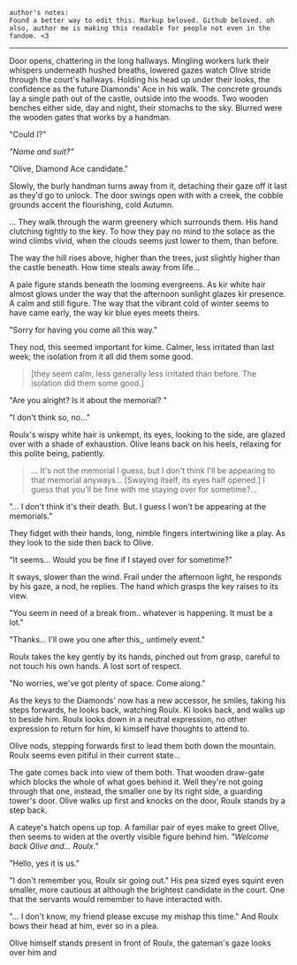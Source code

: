 	author's notes: 
	Found a better way to edit this. Markup beloved. Github beloved. oh also, author me is making this readable for people not even in the fandom. <3 
***

Door opens, chattering in the long hallways. Mingling workers lurk their whispers underneath hushed breaths, lowered gazes watch Olive stride through the court's hallways. Holding his head up under their looks, the confidence as the future Diamonds' Ace in his walk. The concrete grounds lay a single path out of the castle, outside into the woods. Two wooden benches either side, day and night, their stomachs to the sky. Blurred were the wooden gates that works by a handman. 

"Could I?" 

_"Name and suit?"_ 

"Olive, Diamond Ace candidate." 

Slowly, the burly handman turns away from it, detaching their gaze off it last as they'd go to unlock. The door swings open with with a creek, the cobble grounds accent the flourishing, cold Autumn.

... They walk through the warm greenery which surrounds them. His hand clutching tightly to the key. To how they pay no mind to the solace as the wind climbs vivid, when the clouds seems just lower to them, than before.

The way the hill rises above, higher than the trees, just slightly higher than the castle beneath. How time steals away from life...

A pale figure stands beneath the looming evergreens. As kir white hair almost glows under the way that the afternoon sunlight glazes kir presence. A calm and still figure. The way that the vibrant cold of winter seems to have came early, the way kir blue eyes meets theirs.

"Sorry for having you come all this way."

They nod, this seemed important for kime. Calmer, less irritated than last week; the isolation from it all did them some good.
> [they seem calm, less generally less irritated than before. The isolation did them some good.]

"Are you alright? Is it about the memorial? "

"I don't think so, no..."

Roulx's wispy white hair is unkempt, its eyes, looking to the side, are glazed over with a shade of exhaustion. Olive leans back on his heels, relaxing for this polite being, patiently. 

> ... It's not the memorial I guess, but I don't think I'll be appearing to that memorial anyways... [Swaying itself, its eyes half opened.] I guess that you'll be fine with me staying over for sometime?...

"... I don't think it's their death. But. I guess I won't be appearing at the memorials."

They fidget with their hands, long, nimble fingers intertwining like a play. As they look to the side then back to Olive. 

"It seems... Would you be fine if I stayed over for sometime?" 

It sways, slower than the wind. Frail under the afternoon light, he responds by his gaze, a nod, he replies. The hand which grasps the key raises to its view.

"You seem in need of a break from.. whatever is happening. It must be a lot."

"Thanks... I'll owe you one after this,, untimely event." 

Roulx takes the key gently by its hands, pinched out from grasp, careful to not touch his own hands. A lost sort of respect. 

"No worries, we've got plenty of space. Come along." 

As the keys to the Diamonds' now has a new accessor, he smiles, taking his steps forwards, he looks back, watching Roulx. Ki looks back, and walks up to beside him. Roulx looks down in a neutral expression, no other expression to return for him, ki kimself have thoughts to attend to.

Olive nods, stepping forwards first to lead them both down the mountain. Roulx seems even pitiful in their current state...

The gate comes back into view of them both. That wooden draw-gate which blocks the whole of what goes behind it. Well they're not going through that one, instead, the smaller one by its right side, a guarding tower's door. Olive walks up first and knocks on the door, Roulx stands by a step back. 

A cateye's hatch opens up top. A familiar pair of eyes make to greet Olive, then seems to widen at the overtly visible figure behind him. 
*"Welcome back Olive and... Roulx."*

"Hello, yes it is us."

"I don't remember you, Roulx sir going out." His pea sized eyes squint even smaller, more cautious at although the brightest candidate in the court. One that the servants would remember to have interacted with.

"... I don't know, my friend please excuse my mishap this time." And Roulx bows their head at him, ever so in a plea. 

Olive himself stands present in front of Roulx, the gateman's gaze looks over him and 
